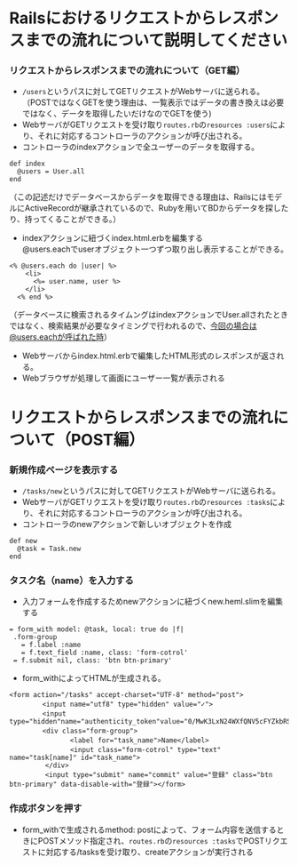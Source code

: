 # Railsにおけるリクエストからレスポンスまでの流れについて説明してください

### リクエストからレスポンスまでの流れについて（GET編）
- `/users`というパスに対してGETリクエストがWebサーバに送られる。<br>
（POSTではなくGETを使う理由は、一覧表示ではデータの書き換えは必要ではなく、データを取得したいだけなのでGETを使う)
- WebサーバがGETリクエストを受け取り`routes.rb`の`resources :users`により、それに対応するコントローラのアクションが呼び出される。
- コントローラのindexアクションで全ユーザーのデータを取得する。
```
def index
  @users = User.all
end
```
（この記述だけでデータベースからデータを取得できる理由は、RailsにはモデルにActiveRecordが継承されているので、Rubyを用いてBDからデータを探したり、持ってくることができる。）
- indexアクションに紐づくindex.html.erbを編集する<br>
@users.eachでuserオブジェクト一つずつ取り出し表示することができる。
```
<% @users.each do |user| %>
    <li>
      <%= user.name, user %>
    </li>
  <% end %>
```

（データベースに検索されるタイムングはindexアクションでUser.allされたときではなく、検索結果が必要なタイミングで行われるので、今回の場合は@users.eachが呼ばれた時）
- Webサーバからindex.html.erbで編集したHTML形式のレスポンスが返される。
- Webブラウザが処理して画面にユーザー一覧が表示される

# リクエストからレスポンスまでの流れについて（POST編）
### 新規作成ページを表示する
- `/tasks/new`というパスに対してGETリクエストがWebサーバに送られる。
- WebサーバがGETリクエストを受け取り`routes.rb`の`resources :tasks`により、それに対応するコントローラのアクションが呼び出される。
- コントローラのnewアクションで新しいオブジェクトを作成
```
def new
  @task = Task.new
end
```
### タスク名（name）を入力する
- 入力フォームを作成するためnewアクションに紐づくnew.heml.slimを編集する
 ```
= form_with model: @task, local: true do |f|
  .form-group
    = f.label :name
    = f.text_field :name, class: 'form-cotrol'
  = f.submit nil, class: 'btn btn-primary'
```
- form_withによってHTMLが生成される。
```
<form action="/tasks" accept-charset="UTF-8" method="post">
　　　　　<input name="utf8" type="hidden" value="✓">
　　　　　<input　type="hidden"name="authenticity_token"value="0/MwK3LxN24WXfQNV5cFYZkbRSoRsL9QEomdh2h+Hr2BpWQqeW95LO7MM4ZZGoz56y+mHx0hMETSwAW18fqKvw==">
     　　<div class="form-group">
       　　　　　<label for="task_name">Name</label>
            　　<input class="form-cotrol" type="text" name="task[name]" id="task_name">
         </div>
         <input type="submit" name="commit" value="登録" class="btn btn-primary" data-disable-with="登録"></form>
```
### 作成ボタンを押す
- form_withで生成されるmethod: postによって、フォーム内容を送信するときにPOSTメソッド指定され、`routes.rb`の`resources :tasks`でPOSTリクエストに対応する/tasksを受け取り、createアクションが実行される
